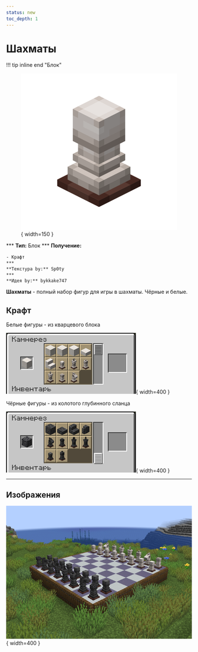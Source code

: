 ```yaml
---
status: new
toc_depth: 1
---
```


# Шахматы

!!! tip inline end "Блок"
    <figure markdown="span">
        ![chess](../../assets/items/items/white_pawn.png){ width=150 }
    </figure>
    ***
    **Тип:** Блок
    ***
    **Получение:**
    
    - Крафт
    ***
    **Текстура by:** Sp0ty
    ***
    **Идея by:** bykkake747

**Шахматы** - полный набор фигур для игры в шахматы. Чёрные и белые. 

## Крафт

Белые фигуры - из кварцевого блока

![Белые шахматы на кошкокрафте](../../assets/crafts/white_chess_craft.png){ width=400 }

Чёрные фигуры - из колотого глубинного сланца

![Чёрные шахматы на кошкокрафте](../../assets/crafts/black_chess_craft.png){ width=400 }

***

## Изображения

![Шахматы на кошкокрафте](../../assets/items/items/chess_demo.png){ width=400 }